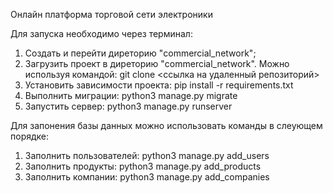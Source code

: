 Онлайн платформа торговой сети электроники

Для запуска необходимо через терминал:
1. Создать и перейти диреторию "commercial_network";
2. Загрузить проект в диреторию "commercial_network". Можно используя командой: git clone <ссылка на удаленный репозиторий>
3. Установить зависимости проекта: pip install -r requirements.txt
4. Выполнить миграции: python3 manage.py migrate
5. Запустить сервер: python3 manage.py runserver

Для запонения базы данных можно использовать команды в слеующем порядке:
1. Заполнить пользователей: python3 manage.py add_users
2. Заполнить продукты: python3 manage.py add_products
3. Заполнить компании: python3 manage.py add_companies
